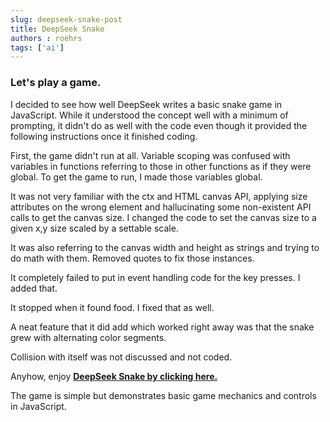 ```yaml
---
slug: deepseek-snake-post
title: DeepSeek Snake
authors : roehrs
tags: ['ai']
---
```


### Let's play a game.

I decided to see how well DeepSeek writes a basic snake game in JavaScript.   While it understood the concept well with a minimum of prompting, it didn't do as well with the code even though it provided the following instructions once it finished coding.

<!-- truncate -->

First, the game didn't run at all.  Variable scoping was confused with variables in functions referring to those in other functions as if they were global.  To get the game to run, I made those variables global.

It was not very familiar with the ctx and HTML canvas API, applying size attributes on the wrong element and hallucinating some non-existent API calls to get the canvas size.  I changed the code to set the canvas size to a given x,y size scaled by a settable scale.

It was also referring to the canvas width and height as strings and trying to do math with them.  Removed quotes to fix those instances.

It completely failed to put in event handling code for the key presses.  I added that.

It stopped when it found food.  I fixed that as well.

A neat feature that it did add which worked right away was that the snake grew with alternating color segments.

Collision with itself was not discussed and not coded.

Anyhow, enjoy <a href="/deepseeksnake/"><b> DeepSeek Snake by clicking here. </b></a>

The game is simple but demonstrates basic game mechanics and controls in JavaScript.


